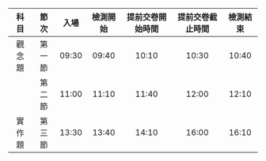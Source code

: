 
|  科目  |  節次  | 入場  | 檢測開始 | 提前交卷開始時間 | 提前交卷截止時間 | 檢測結束 |
|:------:|:------:|:-----:|:--------:|:----------------:|:----------------:|:--------:|
| 觀念題 | 第一節 | 09:30 |  09:40   |      10:10       |      10:30       |  10:40   |
|        | 第二節 | 11:00 |  11:10   |      11:40       |      12:00       |  12:10   |
| 實作題 | 第三節 | 13:30 |  13:40   |      14:10       |      16:00       |  16:10   |
